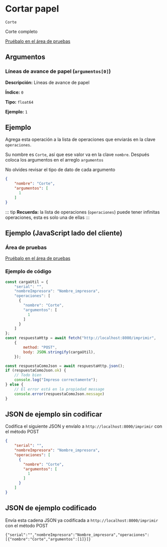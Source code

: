# Cortar papel

`Corte`

Corte completo




[Pruébalo en el área de pruebas](../area-pruebas.md?operacion=Corte)

## Argumentos
### Líneas de avance de papel (`argumentos[0]`)



**Descripción:** Líneas de avance de papel

**Índice:** `0`

**Tipo:** `float64`

**Ejemplo:** `1`

## Ejemplo

Agrega esta operación a la lista de operaciones que enviarás en la clave `operaciones`.

Su nombre es `Corte`, así que ese valor va en la clave `nombre`. Después coloca los argumentos en el arreglo `argumentos`

No olvides revisar el tipo de dato de cada argumento


```json
{
    "nombre": "Corte",
    "argumentos": [
      1
    ]
}
```



::: tip
**Recuerda:** la lista de operaciones (`operaciones`) puede tener infinitas operaciones, esta es solo una de ellas
:::

## Ejemplo (JavaScript lado del cliente)

### Área de pruebas
[Pruébalo en el área de pruebas](../area-pruebas.md?operacion=Corte)
<Playground urlBase="../.." nombreOperacion="Corte" :ocultarOperacionesDisponibles="true"/>

### Ejemplo de código
```js
const cargaUtil = {
    "serial": "",
    "nombreImpresora": "Nombre_impresora",
    "operaciones": [
      {
        "nombre": "Corte",
        "argumentos": [
          1
        ]
      }
    ]
};
const respuestaHttp = await fetch("http://localhost:8000/imprimir",
    {
        method: "POST",
        body: JSON.stringify(cargaUtil),
    });

const respuestaComoJson = await respuestaHttp.json();
if (respuestaComoJson.ok) {
    // Todo bien
    console.log("Impreso correctamente");
} else {
    // El error está en la propiedad message
    console.error(respuestaComoJson.message)
}
```

## JSON de ejemplo sin codificar

Codifica el siguiente JSON y envíalo a `http://localhost:8000/imprimir` con el método POST

```json
{
    "serial": "",
    "nombreImpresora": "Nombre_impresora",
    "operaciones": [
      {
        "nombre": "Corte",
        "argumentos": [
          1
        ]
      }
    ]
}
```

## JSON de ejemplo codificado

Envía esta cadena JSON ya codificada a `http://localhost:8000/imprimir` con el método POST

```
{"serial":"","nombreImpresora":"Nombre_impresora","operaciones":[{"nombre":"Corte","argumentos":[1]}]}
```
